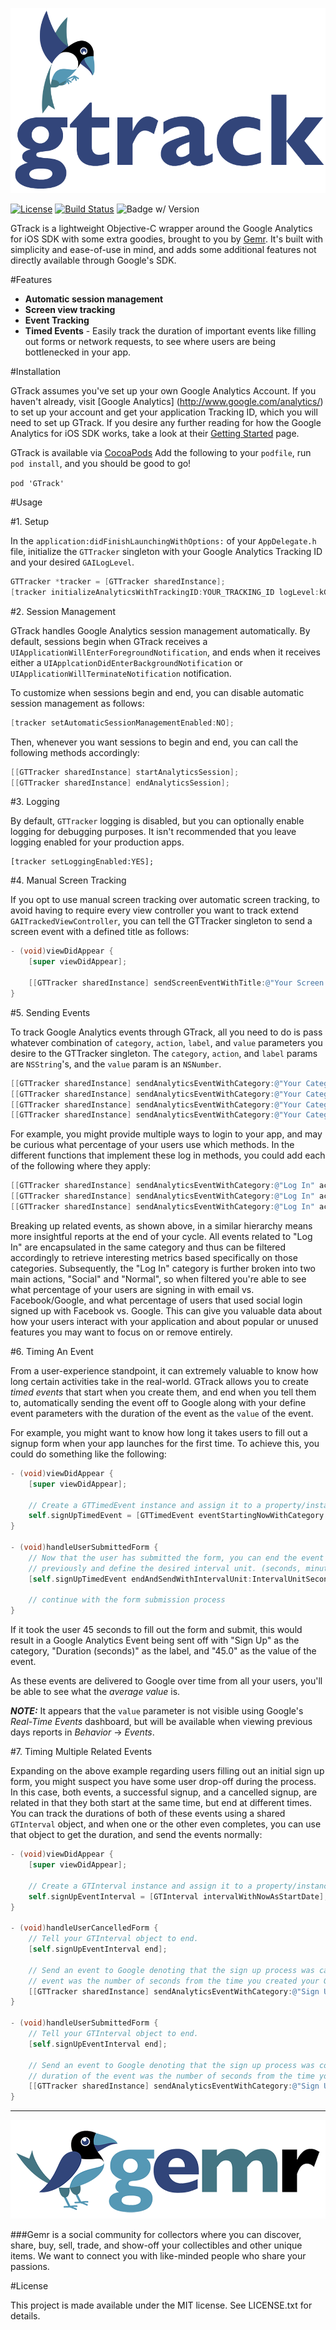 
![Gtrack](Screenshots/gtrack_logo.png)

[![License](https://img.shields.io/cocoapods/l/GTrack.svg)](http://doge.mit-license.org) [![Build Status](https://img.shields.io/travis/gemr/GTrack.svg)](https://travis-ci.org/mamaral/Organic/) ![Badge w/ Version](https://img.shields.io/cocoapods/v/GTrack.svg)

GTrack is a lightweight Objective-C wrapper around the Google Analytics for iOS SDK with some extra goodies, brought to you by [Gemr](http://www.gemr.com). It's built with simplicity and ease-of-use in mind, and adds some additional features not directly available through Google's SDK.

#Features

- **Automatic session management**
- **Screen view tracking**
- **Event Tracking**
- **Timed Events** - Easily track the duration of important events like filling out forms or network requests, to see where users are being bottlenecked in your app.

#Installation


GTrack assumes you've set up your own Google Analytics Account. If you haven't already, visit [Google Analytics]
(http://www.google.com/analytics/) to set up your account and get your application Tracking ID, which you will need to set up GTrack. If you desire any further reading for how the Google Analytics for iOS SDK works, take a look at their [Getting Started](https://developers.google.com/analytics/devguides/collection/ios/v3/) page.

GTrack is available via [CocoaPods](http://cocoapods.org/?q=GTrack) Add the following to your `podfile`, run `pod install`, and you should be good to go!

`pod 'GTrack'`

#Usage


#1. Setup

In the `application:didFinishLaunchingWithOptions:` of your `AppDelegate.h` file, initialize the `GTTracker` singleton with your Google Analytics Tracking ID and your desired `GAILogLevel`.

```objective-c
GTTracker *tracker = [GTTracker sharedInstance];
[tracker initializeAnalyticsWithTrackingID:YOUR_TRACKING_ID logLevel:kGAILogLevelInfo];
```

#2. Session Management

GTrack handles Google Analytics session management automatically. By default, sessions begin when GTrack receives a `UIApplicationWillEnterForegroundNotification`, and ends when it receives either a `UIApplcationDidEnterBackgroundNotification` or `UIApplicationWillTerminateNotification` notification.

To customize when sessions begin and end, you can disable automatic session management as follows:

```objective-c
[tracker setAutomaticSessionManagementEnabled:NO];
```

Then, whenever you want sessions to begin and end, you can call the following methods accordingly:

```objective-c
[[GTTracker sharedInstance] startAnalyticsSession];
[[GTTracker sharedInstance] endAnalyticsSession];
```


#3. Logging

By default, `GTTracker` logging is disabled, but you can optionally enable logging for debugging purposes. It isn't recommended that you leave logging enabled for your production apps.

```
[tracker setLoggingEnabled:YES];
```

#4. Manual Screen Tracking

If you opt to use manual screen tracking over automatic screen tracking, to avoid having to require every view controller you want to track extend `GAITrackedViewController`, you can tell the GTTracker singleton to send a screen event with a defined title as follows:

```objective-c
- (void)viewDidAppear {
	[super viewDidAppear];
	
	[[GTTracker sharedInstance] sendScreenEventWithTitle:@"Your Screen Name Here"];
}
```

#5. Sending Events

To track Google Analytics events through GTrack, all you need to do is pass whatever combination of `category`, `action`, `label`, and `value` parameters you desire to the GTTracker singleton. The `category`, `action`, and `label` params are `NSString`'s, and the `value` param is an `NSNumber`. 

```objective-c
[[GTTracker sharedInstance] sendAnalyticsEventWithCategory:@"Your Category" action:@"Your Action" label:@"Your Label" value:@(yourValue)];
[[GTTracker sharedInstance] sendAnalyticsEventWithCategory:@"Your Category" action:@"Your Action" label:@"Your Label"];
[[GTTracker sharedInstance] sendAnalyticsEventWithCategory:@"Your Category" action:@"Your Action"];
[[GTTracker sharedInstance] sendAnalyticsEventWithCategory:@"Your Category"];
```

For example, you might provide multiple ways to login to your app, and may be curious what percentage of your users use which methods. In the different functions that implement these log in methods, you could add each of the following where they apply:

```objective-c
[[GTTracker sharedInstance] sendAnalyticsEventWithCategory:@"Log In" action:@"Social" label:@"Facebook"];
[[GTTracker sharedInstance] sendAnalyticsEventWithCategory:@"Log In" action:@"Social" label:@"Google"];
[[GTTracker sharedInstance] sendAnalyticsEventWithCategory:@"Log In" action:@"Normal" label:@"Email"];
```

Breaking up related events, as shown above, in a similar hierarchy means more insightful reports at the end of your cycle. All events related to "Log In" are encapsulated in the same category and thus can be filtered accordingly to retrieve interesting metrics based specifically on those categories. Subsequently, the "Log In" category is further broken into two main actions, "Social" and "Normal", so when filtered you're able to see what percentage of your users are signing in with email vs. Facebook/Google, and what percentage of users that used social login signed up with Facebook vs. Google. This can give you valuable data about how your users interact with your application and about popular or unused features you may want to focus on or remove entirely.

#6. Timing An Event

From a user-experience standpoint, it can extremely valuable to know how long certain activities take in the real-world. GTrack allows you to create *timed events* that start when you create them, and end when you tell them to, automatically sending the event off to Google along with your define event parameters with the duration of the event as the `value` of the event.

For example, you might want to know how long it takes users to fill out a signup form when your app launches for the first time. To achieve this, you could do something like the following:

```objective-c
- (void)viewDidAppear {
	[super viewDidAppear];
	
	// Create a GTTimedEvent instance and assign it to a property/instance variable so you can end it later.
	self.signUpTimedEvent = [GTTimedEvent eventStartingNowWithCategory:@"Sign Up" action:@"Success" label:@"Duration (seconds)"];
}

- (void)handleUserSubmittedForm {
	// Now that the user has submitted the form, you can end the event you created 
	// previously and define the desired interval unit. (seconds, minutes, or hours)
	[self.signUpTimedEvent endAndSendWithIntervalUnit:IntervalUnitSeconds];
	
	// continue with the form submission process
}

```

If it took the user 45 seconds to fill out the form and submit, this would result in a Google Analytics Event being sent off with "Sign Up" as the category, "Duration (seconds)" as the label, and "45.0" as the value of the event.

As these events are delivered to Google over time from all your users, you'll be able to see what the *average value* is. 

***NOTE:*** It appears that the `value` parameter is not visible using Google's *Real-Time Events* dashboard, but will be available when viewing previous days reports in *Behavior* -> *Events*.


#7. Timing Multiple Related Events

Expanding on the above example regarding users filling out an initial sign up form, you might suspect you have some user drop-off during the process. In this case, both events, a successful signup, and a cancelled signup, are related in that they both start at the same time, but end at different times. You can track the durations of both of these events using a shared `GTInterval` object, and when one or the other even completes, you can use that object to get the duration, and send the events normally:

```objective-c
- (void)viewDidAppear {
	[super viewDidAppear];
	
	// Create a GTInterval instance and assign it to a property/instance variable so you can access it later.
	self.signUpEventInterval = [GTInterval intervalWithNowAsStartDate];
}

- (void)handleUserCancelledForm {
	// Tell your GTInterval object to end.
	[self.signUpEventInterval end];
	
	// Send an event to Google denoting that the sign up process was cancelled, and that the duration of the
	// event was the number of seconds from the time you created your GTIterval.
	[[GTTracker sharedInstance] sendAnalyticsEventWithCategory:@"Sign Up" action:@"Cancel" label:@"Duration (seconds)" value:self.signUpEventInterval.intervalAsSeconds];
}

- (void)handleUserSubmittedForm {
	// Tell your GTInterval object to end.
	[self.signUpEventInterval end];

	// Send an event to Google denoting that the sign up process was completed successfully, and that the 
	// duration of the event was the number of seconds from the time you created your GTIterval.
	[[GTTracker sharedInstance] sendAnalyticsEventWithCategory:@"Sign Up" action:@"Success" label:@"Duration (seconds)" value:self.signUpEventInterval.intervalAsSeconds];
}
```

---
[<img src="Screenshots/gemr_logo.png">](http://www.gemr.com)

###Gemr is a social community for collectors where you can discover, share, buy, sell, trade, and show-off your collectibles and other unique items. We want to connect you with like-minded people who share your passions.





#License

This project is made available under the MIT license. See LICENSE.txt for details.

